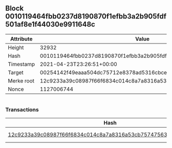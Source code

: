 ## Block 0010119464fbb0237d8190870f1efbb3a2b905fdf501af8e1f44030e9911648c

Attribute | Value
--- | ---
Height | 32932
Hash | 0010119464fbb0237d8190870f1efbb3a2b905fdf501af8e1f44030e9911648c
Timestamp | 2021-04-23T23:26:51+00:00
Target | 00254142f49eaaa504dc75712e8378ad5316cbcead634704b3734b6271167cc4
Merke root | 12c9233a39c08987f66f6834c014c8a7a8316a53cb75747563cb71204679ebb5
Nonce | 1127006744

```

```

### Transactions

Hash | Amount
--- | ---
[12c9233a39c08987f66f6834c014c8a7a8316a53cb75747563cb71204679ebb5](12c9233a39c08987f66f6834c014c8a7a8316a53cb75747563cb71204679ebb5.md) | 10.00000000 SKEPTI 
